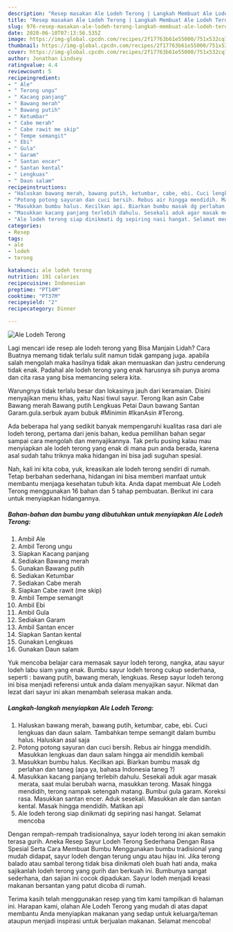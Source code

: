 ```yaml
---
description: "Resep masakan Ale Lodeh Terong | Langkah Membuat Ale Lodeh Terong Yang Sempurna"
title: "Resep masakan Ale Lodeh Terong | Langkah Membuat Ale Lodeh Terong Yang Sempurna"
slug: 976-resep-masakan-ale-lodeh-terong-langkah-membuat-ale-lodeh-terong-yang-sempurna
date: 2020-06-10T07:13:56.535Z
image: https://img-global.cpcdn.com/recipes/2f17763b61e55000/751x532cq70/ale-lodeh-terong-foto-resep-utama.jpg
thumbnail: https://img-global.cpcdn.com/recipes/2f17763b61e55000/751x532cq70/ale-lodeh-terong-foto-resep-utama.jpg
cover: https://img-global.cpcdn.com/recipes/2f17763b61e55000/751x532cq70/ale-lodeh-terong-foto-resep-utama.jpg
author: Jonathan Lindsey
ratingvalue: 4.4
reviewcount: 5
recipeingredient:
- " Ale"
- " Terong ungu"
- " Kacang panjang"
- " Bawang merah"
- " Bawang putih"
- " Ketumbar"
- " Cabe merah"
- " Cabe rawit me skip"
- " Tempe semangit"
- " Ebi"
- " Gula"
- " Garam"
- " Santan encer"
- " Santan kental"
- " Lengkuas"
- " Daun salam"
recipeinstructions:
- "Haluskan bawang merah, bawang putih, ketumbar, cabe, ebi. Cuci lengkuas dan daun salam. Tambahkan tempe semangit dalam bumbu halus. Haluskan asal saja"
- "Potong potong sayuran dan cuci bersih. Rebus air hingga mendidih. Masukkan lengkuas dan daun salam hingga air mendidih kembali"
- "Masukkan bumbu halus. Kecilkan api. Biarkan bumbu masak dg perlahan dan taneg (apa ya, bahasa Indonesia taneg ?)"
- "Masukkan kacang panjang terlebih dahulu. Sesekali aduk agar masak merata, saat mulai berubah warna, masukkan terong. Masak hingga mendidih, terong nampak setengah matang. Bumbui gula garam. Koreksi rasa. Masukkan santan encer. Aduk sesekali. Masukkan ale dan santan kental. Masak hingga mendidih. Matikan api"
- "Ale lodeh terong siap dinikmati dg sepiring nasi hangat. Selamat mencoba"
categories:
- Resep
tags:
- ale
- lodeh
- terong

katakunci: ale lodeh terong 
nutrition: 191 calories
recipecuisine: Indonesian
preptime: "PT14M"
cooktime: "PT37M"
recipeyield: "2"
recipecategory: Dinner

---
```



![Ale Lodeh Terong](https://img-global.cpcdn.com/recipes/2f17763b61e55000/751x532cq70/ale-lodeh-terong-foto-resep-utama.jpg)

Lagi mencari ide resep ale lodeh terong yang Bisa Manjain Lidah? Cara Buatnya memang tidak terlalu sulit namun tidak gampang juga. apabila salah mengolah maka hasilnya tidak akan memuaskan dan justru cenderung tidak enak. Padahal ale lodeh terong yang enak harusnya sih punya aroma dan cita rasa yang bisa memancing selera kita.

Warungnya tidak terlalu besar dan lokasinya jauh dari keramaian. Disini menyajikan menu khas, yaitu Nasi tiwul sayur. Terong Ikan asin Cabe Bawang merah Bawang putih Lengkuas Petai Daun bawang Santan Garam.gula.serbuk ayam bubuk #Minimin #IkanAsin #Terong.

Ada beberapa hal yang sedikit banyak mempengaruhi kualitas rasa dari ale lodeh terong, pertama dari jenis bahan, kedua pemilihan bahan segar sampai cara mengolah dan menyajikannya. Tak perlu pusing kalau mau menyiapkan ale lodeh terong yang enak di mana pun anda berada, karena asal sudah tahu triknya maka hidangan ini bisa jadi suguhan spesial.


Nah, kali ini kita coba, yuk, kreasikan ale lodeh terong sendiri di rumah. Tetap berbahan sederhana, hidangan ini bisa memberi manfaat untuk membantu menjaga kesehatan tubuh kita. Anda dapat membuat Ale Lodeh Terong menggunakan 16 bahan dan 5 tahap pembuatan. Berikut ini cara untuk menyiapkan hidangannya.

<!--inarticleads1-->

##### Bahan-bahan dan bumbu yang dibutuhkan untuk menyiapkan Ale Lodeh Terong:

1. Ambil  Ale
1. Ambil  Terong ungu
1. Siapkan  Kacang panjang
1. Sediakan  Bawang merah
1. Gunakan  Bawang putih
1. Sediakan  Ketumbar
1. Sediakan  Cabe merah
1. Siapkan  Cabe rawit (me skip)
1. Ambil  Tempe semangit
1. Ambil  Ebi
1. Ambil  Gula
1. Sediakan  Garam
1. Ambil  Santan encer
1. Siapkan  Santan kental
1. Gunakan  Lengkuas
1. Gunakan  Daun salam


Yuk mencoba belajar cara memasak sayur lodeh terong, nangka, atau sayur lodeh labu siam yang enak. Bumbu sayur lodeh terong cukup sederhana, seperti : bawang putih, bawang merah, lengkuas. Resep sayur lodeh terong ini bisa menjadi referensi untuk anda dalam menyajikan sayur. Nikmat dan lezat dari sayur ini akan menambah selerasa makan anda. 

<!--inarticleads2-->

##### Langkah-langkah menyiapkan Ale Lodeh Terong:

1. Haluskan bawang merah, bawang putih, ketumbar, cabe, ebi. Cuci lengkuas dan daun salam. Tambahkan tempe semangit dalam bumbu halus. Haluskan asal saja
1. Potong potong sayuran dan cuci bersih. Rebus air hingga mendidih. Masukkan lengkuas dan daun salam hingga air mendidih kembali
1. Masukkan bumbu halus. Kecilkan api. Biarkan bumbu masak dg perlahan dan taneg (apa ya, bahasa Indonesia taneg ?)
1. Masukkan kacang panjang terlebih dahulu. Sesekali aduk agar masak merata, saat mulai berubah warna, masukkan terong. Masak hingga mendidih, terong nampak setengah matang. Bumbui gula garam. Koreksi rasa. Masukkan santan encer. Aduk sesekali. Masukkan ale dan santan kental. Masak hingga mendidih. Matikan api
1. Ale lodeh terong siap dinikmati dg sepiring nasi hangat. Selamat mencoba


Dengan rempah-rempah tradisionalnya, sayur lodeh terong ini akan semakin terasa gurih. Aneka Resep Sayur Lodeh Terong Sederhana Dengan Rasa Spesial Serta Cara Membuat Bumbu Menggunakan bumbu tradisional yang mudah didapat, sayur lodeh dengan terung ungu atau hijau ini. Jika terong balado atau sambal terong tidak bisa dinikmati oleh buah hati anda, maka sajikanlah lodeh terong yang gurih dan berkuah ini. Bumbunya sangat sederhana, dan sajian ini cocok dipadukan. Sayur lodeh menjadi kreasi makanan bersantan yang patut dicoba di rumah. 

Terima kasih telah menggunakan resep yang tim kami tampilkan di halaman ini. Harapan kami, olahan Ale Lodeh Terong yang mudah di atas dapat membantu Anda menyiapkan makanan yang sedap untuk keluarga/teman ataupun menjadi inspirasi untuk berjualan makanan. Selamat mencoba!
